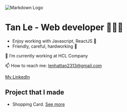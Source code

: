 ![Markdown Logo](https://coursework.vschool.io/content/images/size/w2000/2016/03/javascript-logo-banner.jpg)
# Tan Le - Web developer 🚀🚀🚀
* Enjoy working with Javascript, ReactJS 💖
* Friendly, careful, hardworking 🤞


🔭 I’m currently working at HCL Company

📫 How to reach me: lenhattan2313@gmail.com

[My LinkedIn](https://www.linkedin.com/in/lenhattan2313/)
## Project that I made
* Shopping Card. [See more]()

<!--
**lenhattan2313/lenhattan2313** is a ✨ _special_ ✨ repository because its `README.md` (this file) appears on your GitHub profile.

Here are some ideas to get you started:

- 🔭 I’m currently working on ...
- 🌱 I’m currently learning ...
- 👯 I’m looking to collaborate on ...
- 🤔 I’m looking for help with ...
- 💬 Ask me about ...
- 📫 How to reach me: ...
- 😄 Pronouns: ...
- ⚡ Fun fact: ...
-->
